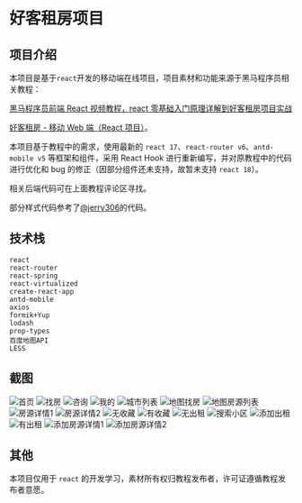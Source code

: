 # 好客租房项目

## 项目介绍

本项目是基于`react`开发的移动端在线项目，项目素材和功能来源于黑马程序员相关教程：

[黑马程序员前端 React 视频教程，react 零基础入门原理详解到好客租房项目实战](https://www.bilibili.com/video/BV1gh411U7JD?spm_id_from=333.999.0.0)

[好客租房 - 移动 Web 端（React 项目）](https://www.bilibili.com/video/BV1SK4y1U7f1?p=270&spm_id_from=333.880.my_history.page.click)。

本项目基于教程中的需求，使用最新的 `react 17`、`react-router v6`、`antd-mobile v5` 等框架和组件，采用 React Hook 进行重新编写，并对原教程中的代码进行优化和 bug 的修正（因部分组件还未支持，故暂未支持 `react 18`）。

相关后端代码可在上面教程评论区寻找。

部分样式代码参考了[@jerry306](https://github.com/Jerry-306)的代码。

## 技术栈

`react`  
`react-router`  
`react-spring`  
`react-virtualized`  
`create-react-app`  
`antd-mobile`  
`axios`  
`formik+Yup`  
`lodash`  
`prop-types`  
`百度地图API`  
`LESS`

## 截图

![首页](capture/1.png)
![找房](capture/2.png)
![咨询](capture/3.png)
![我的](capture/4.png)
![城市列表](capture/5.png)
![地图找房](capture/6.png)
![地图房源列表](capture/7.png)
![房源详情1](capture/8.png)
![房源详情2](capture/9.png)
![无收藏](capture/10.png)
![有收藏](capture/11.png)
![无出租](capture/12.png)
![搜索小区](capture/13.png)
![添加出租](capture/14.png)
![有出租](capture/15.png)
![添加房源详情1](capture/16.png)
![添加房源详情2](capture/17.png)

## 其他

本项目仅用于 `react` 的开发学习，素材所有权归教程发布者，许可证遵循教程发布者意愿。
